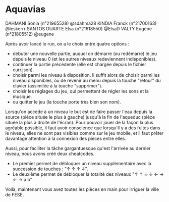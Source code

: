 # Aquavias

DAHMANI Sonia       (n°21965528)    @sdahma28
KINDIA Franck       (n°21700163)    @leskerrr
SANTOS DUARTE Elsa  (n°21618550)    @ElsaD
VALTY Eugène        (n°21805512)    @eugene

Après avoir lancé le run, on a le choix entre quatre options : 
- débuter une nouvelle partie, auquel on démarre (ou redémarre) le jeu depuis le niveau 0 (et les autres niveaux redeviennent indisponibles).
- continuer la partie précédente (elle est chargée depuis le fichier curr.json).
- choisir parmi les niveau à disposition. Il suffit alors de choisir parmi les niveau disponibles, ou de revenir au menu depuis la touche "retour" du clavier (assimilée à la touche "supprimer").
- choisir les réglages du jeu, qui permettent de régler les sons et la musique.
- ou quitter le jeu (la touche porte très bien son nom).

Lorsqu'on accède à un niveau le but est de faire passer l'eau depuis la source (pièce située le plus à gauche) jusqu'à la fin de l'aqueduc (pièce située la plus à droite de l'écran). 
Pour pouvoir jouer de la façon la plus agréable possible, il faut avoir conscience que lorsqu'il y a des fuites dans le niveau, elles ne sont pas visibles comme sur le jeu mobile, et il faut prêter davantage attention à la connexion des pièces entre elles.

Aussi, pour faciliter la tâche gargantuesque qu'est l'arrivée au dernier niveau, nous avons créé deux cheatcodes. 
- Le premier permet de débloquer un niveau supplémentaire avec la succession de touches : "↑ ↑ ↑ ↓". 
- Le deuxième permet de debloquer la totalité des niveaux "↑ ↑ ↓ ↓ ← → ← → a b" .

Voilà, maintenant vous avez toutes les pièces en main pour irriguer la ville de FESE.